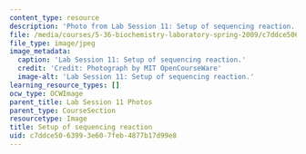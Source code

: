 ```yaml
---
content_type: resource
description: 'Photo from Lab Session 11: Setup of sequencing reaction.'
file: /media/courses/5-36-biochemistry-laboratory-spring-2009/c7ddce5063993e607feb4877b17d99e8_Lab11_8.jpg
file_type: image/jpeg
image_metadata:
  caption: 'Lab Session 11: Setup of sequencing reaction.'
  credit: 'Credit: Photograph by MIT OpenCourseWare'
  image-alt: 'Lab Session 11: Setup of sequencing reaction.'
learning_resource_types: []
ocw_type: OCWImage
parent_title: Lab Session 11 Photos
parent_type: CourseSection
resourcetype: Image
title: Setup of sequencing reaction
uid: c7ddce50-6399-3e60-7feb-4877b17d99e8
---
```

